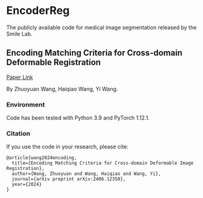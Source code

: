 # EncoderReg
The publicly available code for medical image segmentation released by the Smile Lab.

## Encoding Matching Criteria for Cross-domain Deformable Registration
[Paper Link](https://arxiv.org/abs/2406.12350)

By Zhuoyuan Wang, Haiqiao Wang, Yi Wang.

### Environment
Code has been tested with Python 3.9 and PyTorch 1.12.1.

### Citation
If you use the code in your research, please cite:
```
@article{wang2024encoding,
  title={Encoding Matching Criteria for Cross-domain Deformable Image Registration},
  author={Wang, Zhuoyuan and Wang, Haiqiao and Wang, Yi},
  journal={arXiv preprint arXiv:2406.12350},
  year={2024}
}
```
